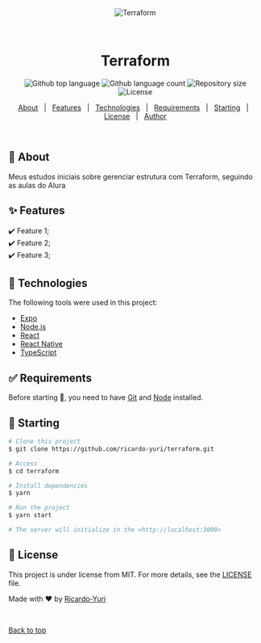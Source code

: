 <div align="center" id="top"> 
  <img src="./.github/app.gif" alt="Terraform" />

  &#xa0;

  <!-- <a href="https://terraform.netlify.app">Demo</a> -->
</div>

<h1 align="center">Terraform</h1>

<p align="center">
  <img alt="Github top language" src="https://img.shields.io/github/languages/top/{{YOUR_GITHUB_USERNAME}}/terraform?color=56BEB8">

  <img alt="Github language count" src="https://img.shields.io/github/languages/count/{{YOUR_GITHUB_USERNAME}}/terraform?color=56BEB8">

  <img alt="Repository size" src="https://img.shields.io/github/repo-size/{{YOUR_GITHUB_USERNAME}}/terraform?color=56BEB8">

  <img alt="License" src="https://img.shields.io/github/license/{{YOUR_GITHUB_USERNAME}}/terraform?color=56BEB8">

  <!-- <img alt="Github issues" src="https://img.shields.io/github/issues/{{YOUR_GITHUB_USERNAME}}/terraform?color=56BEB8" /> -->

  <!-- <img alt="Github forks" src="https://img.shields.io/github/forks/{{YOUR_GITHUB_USERNAME}}/terraform?color=56BEB8" /> -->

  <!-- <img alt="Github stars" src="https://img.shields.io/github/stars/{{YOUR_GITHUB_USERNAME}}/terraform?color=56BEB8" /> -->
</p>

<!-- Status -->

<!-- <h4 align="center"> 
	🚧  Terraform 🚀 Under construction...  🚧
</h4> 

<hr> -->

<p align="center">
  <a href="#dart-about">About</a> &#xa0; | &#xa0; 
  <a href="#sparkles-features">Features</a> &#xa0; | &#xa0;
  <a href="#rocket-technologies">Technologies</a> &#xa0; | &#xa0;
  <a href="#white_check_mark-requirements">Requirements</a> &#xa0; | &#xa0;
  <a href="#checkered_flag-starting">Starting</a> &#xa0; | &#xa0;
  <a href="#memo-license">License</a> &#xa0; | &#xa0;
  <a href="https://github.com/ricardo-yuri" target="_blank">Author</a>
</p>

<br>

## :dart: About ##

Meus estudos iniciais sobre gerenciar estrutura com Terraform, seguindo as aulas do Alura

## :sparkles: Features ##

:heavy_check_mark: Feature 1;\
:heavy_check_mark: Feature 2;\
:heavy_check_mark: Feature 3;

## :rocket: Technologies ##

The following tools were used in this project:

- [Expo](https://expo.io/)
- [Node.js](https://nodejs.org/en/)
- [React](https://pt-br.reactjs.org/)
- [React Native](https://reactnative.dev/)
- [TypeScript](https://www.typescriptlang.org/)

## :white_check_mark: Requirements ##

Before starting :checkered_flag:, you need to have [Git](https://git-scm.com) and [Node](https://nodejs.org/en/) installed.

## :checkered_flag: Starting ##

```bash
# Clone this project
$ git clone https://github.com/ricardo-yuri/terraform.git

# Access
$ cd terraform

# Install dependencies
$ yarn

# Run the project
$ yarn start

# The server will initialize in the <http://localhost:3000>
```

## :memo: License ##

This project is under license from MIT. For more details, see the [LICENSE](LICENSE.md) file.


Made with :heart: by <a href="https://github.com/ricardo-yuri" target="_blank">Ricardo-Yuri</a>

&#xa0;

<a href="#top">Back to top</a>
